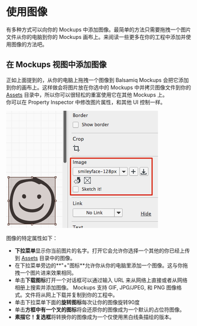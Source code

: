 # 使用图像

有多种方式可以向你的 Mockups 中添加图像。最简单的方法只需要拖拽一个图片文件从你的电脑到你的 Mockups 画布上。来阅读一些更多在你的工程中添加并使用图像的方法吧。  
## 在 Mockups 视图中添加图像

正如上面提到的，从你的电脑上拖拽一个图像到 Balsamiq Mockups 会把它添加到你的画布上。这样做会将图片放在你选中的 Mockups 中并拷贝图像文件到你的 [Assets](http://support.balsamiq.com/customer/portal/articles/110401-working-with-images#assetsview) 目录中，所以你可以很轻松的重富使用它在其他 Mockups 上。  
你可以在 Property Inspector 中修改图片属性，和其他 UI 控制一样。  

![image-properties.png](images/image-properties.png)

图像的特定属性如下：  

- **下拉菜单**显示你当前图片的名字。打开它会允许你选择一个其他的你已经上传到 [Assets](http://support.balsamiq.com/customer/portal/articles/110401-working-with-images#assetsview) 目录中的图像。
- 在下拉菜单旁边的**"+"图标**允许你从你的电脑里添加一个图像。这与你拖拽一个图片进来效果相同。
- 单击**下载图标**打开一个对话框可以通过输入 URL 来从网络上直接或者从网络相册上搜索并添加图像。 Mockups 支持 GIF, JPG/JPEG, 和 PNG 图像格式。文件将从网上下载并复制到你的工程中。
- 单击下拉菜单下面的**旋转图标**每次让你的图像旋转90度
- 单击**方框中有一个叉的图标**将会还原你的图像成为一个默认的占位符图像。
- **素描它！复选框**将转换你的图像成为一个仅使用黑白线条描绘的版本。

